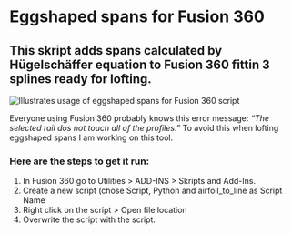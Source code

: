 # Eggshaped spans for Fusion 360

## This skript adds spans calculated by Hügelschäffer equation to Fusion 360 fittin 3 splines ready for lofting.

<picture>

  <img alt="Illustrates usage of eggshaped spans for Fusion 360 script" src="https://github.com/bluenote79/eggshaped_spans_for_fusion360/blob/main/eggshaped_spans_for_fusion360/eggs.gif">

</picture>

Everyone using Fusion 360 probably knows this error message: *“The selected rail dos not touch all of the profiles.”*
To avoid this when lofting eggshaped spans I am working on this tool.

### Here are the steps to get it run:
1. In Fusion 360 go to Utilities > ADD-INS > Skripts and Add-Ins.
2. Create a new script (chose Script, Python and airfoil_to_line as Script Name
3. Right click on the script > Open file location
4. Overwrite the script with the  script.
